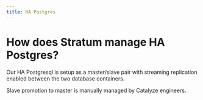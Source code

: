 ```yaml
---
title: HA Postgres
---
```


# How does Stratum manage HA Postgres?

Our HA Postgresql is setup as a master/slave pair with streaming replication enabled between the two database containers.

Slave promotion to master is manually managed by Catalyze engineers.
